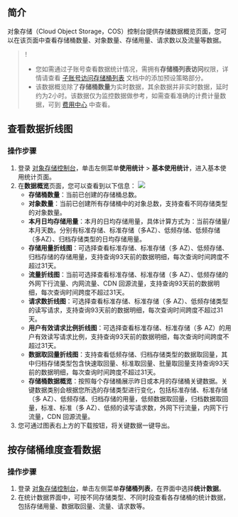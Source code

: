## 简介

对象存储（Cloud Object Storage，COS）控制台提供存储数据概览页面，您可以在该页面中查看存储桶数量、对象数量、存储用量、请求数以及流量等数据。

>!
> - 您如需通过子账号查看数据统计情况，需拥有**存储桶列表访问**权限，详情请查看 [子账号访问存储桶列表](https://cloud.tencent.com/document/product/436/17061#.E6.B7.BB.E5.8A.A0.E9.A2.84.E8.AE.BE.E7.AD.96.E7.95.A5) 文档中的添加预设策略部分。
> - 该数据概览除了**存储桶数量**为实时数据，其余数据并非实时数据，延时约为2小时。该数据仅为监控数据做参考，如需查看准确的计费计量数据，可到 [费用中心](https://console.cloud.tencent.com/account) 中查看。
> 

## 查看数据折线图

### 操作步骤

1. 登录 [对象存储控制台](https://console.cloud.tencent.com/cos5)，单击左侧菜单**使用统计** > **基本使用统计**，进入基本使用统计页面。
2. 在**数据概览**页面，您可以查看到以下信息：
   ![](https://qcloudimg.tencent-cloud.cn/raw/09dd5ce935a34ad8a240c0c6a0a3afe4.png)
   - **存储桶数量**：当前已创建的存储桶总数。                                     
    - **对象数量**：当前已创建所有存储桶中的对象总数，支持查看不同存储类型的对象数量。                      
    - **本月日均存储用量**：本月的日均存储用量，具体计算方式为：当前存储量/本月天数。分别有标准存储、标准存储（多AZ）、低频存储、低频存储（多AZ）、归档存储类型的日均存储用量。
   - **存储用量折线图**：可选择查看标准存储、标准存储（多 AZ）、低频存储、归档存储的存储用量，支持查询93天前的数据明细，每次查询时间跨度不超过31天。
   - **流量折线图**：当前可选择查看标准存储、标准存储（多 AZ）、低频存储的外网下行流量、内网流量、CDN 回源流量，支持查询93天前的数据明细，每次查询时间跨度不超过31天。
   - **请求数折线图**：可选择查看标准存储、标准存储（多 AZ）、低频存储类型的读写请求，支持查询93天前的数据明细，每次查询时间跨度不超过31天。
   - **用户有效请求比例折线图**：可选择查看标准存储、标准存储（多 AZ）的用户有效读写请求比例，支持查询93天前的数据明细，每次查询时间跨度不超过31天。
   - **数据取回量折线图**：支持查看低频存储、归档存储类型的数据取回量，其中归档存储类型包含快速取回量、标准取回量、批量取回量支持查询93天前的数据明细，每次查询时间跨度不超过31天。
   - **存储桶数据概览**：按照每个存储桶展示昨日或本月的存储桶关键数据。关键数据类别会根据您所选的存储类型进行变化，包括标准存储、标准存储（多 AZ）、低频存储、归档存储的用量，低频数据取回量，归档数据取回量，标准、标准（多 AZ）、低频的读写请求数，外网下行流量，内网下行流量，CDN 回源流量。
3. 您可通过图表右上方的下载按钮，将关键数据一键导出。 

## 按存储桶维度查看数据

### 操作步骤

1. 登录 [对象存储控制台](https://console.cloud.tencent.com/cos5)，单击左侧菜单**存储桶列表**，在界面中选择**统计数据**。
2. 在统计数据界面中，可按不同存储类型、不同时段查看各存储桶的统计数据，包括存储用量、数据取回量、流量、请求数等。

